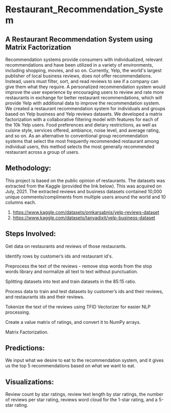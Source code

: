 # Restaurant_Recommendation_System

## A Restaurant Recommendation System using Matrix Factorization

Recommendation systems provide consumers with individualized, relevant recommendations and have been utilized in a variety of environments, including shopping, movies, and so on. Currently, Yelp, the world's largest publisher of local business reviews, does not offer recommendations. Instead, users must filter, sort, and read reviews to see if a company can give them what they require. A personalized recommendation system would improve the user experience by encouraging users to review and rate more restaurants in exchange for better restaurant recommendations, which will provide Yelp with additional data to improve the recommendation system.
We created a restaurant recommendation system for individuals and groups based on Yelp business and Yelp reviews datasets. We developed a matrix factorization with a collaborative filtering model with features for each of the 10k Yelp users. Food preferences and dietary restrictions, as well as cuisine style, services offered, ambiance, noise level, and average rating, and so on.
As an alternative to conventional group recommendation systems that select the most frequently recommended restaurant among individual users, this method selects the most generally recommended restaurant across a group of users.


## Methodology:
This project is based on the public opinion of restaurants. The datasets was extracted from the Kaggle (provided the link below). This was acquired on July, 2021. The extracted reviews and business datasets contained 10,000 unique comments/compliments from multiple users around the world and 10 columns each.
1. https://www.kaggle.com/datasets/omkarsabnis/yelp-reviews-dataset
2. https://www.kaggle.com/datasets/tanyadixit/yelp-business-dataset


## Steps Involved:

Get data on restaurants and reviews of those restaurants.

Identify rows by customer’s ids and restaurant id's.

Preprocess the text of the reviews - remove stop words from the stop words library and normalize all text to text without punctuation.

Splitting datasets into test and train datasets in the 85:15 ratio.

Process data to train and test datasets by customer’s ids and their reviews, and restaurants ids and their reviews.

Tokenize the text of the reviews using TFID Vectorizer for easier NLP processing.

Create a value matrix of ratings, and convert it to NumPy arrays.

Matrix Factorization.



## Predictions:

We input what we desire to eat to the recommendation system, and it gives us the top 5 recommendations based on what we want to eat.

## Visualizations:

Review count by star ratings, review text length by star ratings, the number of reviews per star rating, reviews word cloud for the 1-star rating, and a 5-star rating.
